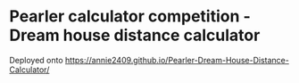 # Pearler calculator competition - Dream house distance calculator

Deployed onto https://annie2409.github.io/Pearler-Dream-House-Distance-Calculator/
